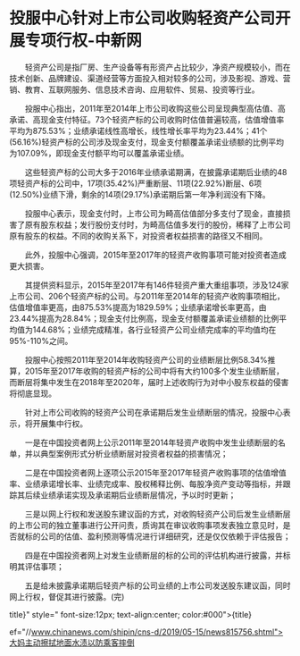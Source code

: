 # 投服中心针对上市公司收购轻资产公司开展专项行权-中新网

　　轻资产公司是指厂房、生产设备等有形资产占比较少，净资产规模较小，而在技术创新、品牌建设、渠道经营等方面投入相对较多的公司，涉及影视、游戏、营销、教育、互联网服务、信息技术咨询、应用软件、贸易、投资等行业。

　　投服中心指出，2011年至2014年上市公司收购这些公司呈现典型高估值、高承诺、高现金支付特征。73个轻资产标的公司收购时估值普遍较高，估值增值率平均为875.53%；业绩承诺线性高增长，线性增长率平均为23.44%；41个(56.16%)轻资产标的公司涉及现金支付，现金支付额覆盖承诺业绩额的比例平均为107.09%，即现金支付额平均可以覆盖承诺业绩。

　　这些轻资产标的公司大多于2016年业绩承诺期满，在披露承诺期后业绩的48项轻资产标的公司中，17项(35.42%)严重断层、11项(22.92%)断层、6项(12.50%)业绩下滑，剩余的14项(29.17%)承诺期后第一年净利润没有下降。

　　投服中心表示，现金支付时，上市公司为畸高估值部分多支付了现金，直接损害了原有股东权益；发行股份支付时，为畸高估值多发行的股份，稀释了上市公司原有股东的权益。不同的收购关系下，对投资者权益损害的路径又不相同。

　　此外，投服中心强调，2015年至2017年的轻资产收购事项可能对投资者造成更大损害。

　　其提供资料显示，2015年至2017年有146件轻资产重大重组事项，涉及124家上市公司、206个轻资产标的公司。与2011年至2014年的轻资产收购事项相比，估值增值率更高，由875.53%提高为1829.59%；业绩承诺增长率更高，由23.44%提高为28.84%；现金支付比例高，现金支付额覆盖承诺业绩额的比例平均值为144.68%；业绩完成精准，各行业轻资产公司业绩完成率的平均值均在95%-110%之间。

　　投服中心按照2011年至2014年收购轻资产公司的业绩断层比例58.34%推算，2015年至2017年收购的轻资产标的公司中将有大约100多个发生业绩断层，而断层将集中发生在2018年至2020年，届时上述收购行为对中小股东权益的侵害将彻底显现。

　　针对上市公司收购的轻资产公司在承诺期后发生业绩断层的情况，投服中心表示，将开展集中行权。

　　一是在中国投资者网上公示2011年至2014年轻资产收购中发生业绩断层的名单，并以典型案例形式分析业绩断层对投资者权益的损害情况；

　　二是在中国投资者网上逐项公示2015年至2017年轻资产收购事项的估值增值率、业绩承诺增长率、业绩完成率、股权稀释比例、每股净资产变动等指标，并跟踪其后续业绩承诺实现及承诺期后业绩断层情况，予以时时更新；

　　三是以网上行权和发送股东建议函的方式，对收购轻资产公司后发生业绩断层的上市公司的独立董事进行公开问责，质询其在审议收购事项发表独立意见时，是否就标的公司的估值、盈利预测等情况进行详细研究，还是仅仅依赖于评估报告；

　　四是在中国投资者网上对发生业绩断层的标的公司的评估机构进行披露，并标明其评估事项；

　　五是给未披露承诺期后轻资产标的公司业绩的上市公司发送股东建议函，同时网上行权，督促其进行披露。(完)

title}" style=" font-size:12px; text-align:center; color:#000">{title}

ef="//www.chinanews.com/shipin/cns-d/2019/05-15/news815756.shtml">大妈主动擦拭地面水渍以防乘客摔倒
